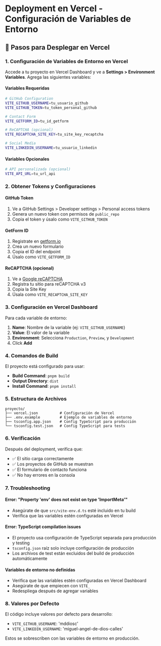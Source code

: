 # Deployment en Vercel - Configuración de Variables de Entorno

## 🚀 Pasos para Desplegar en Vercel

### 1. Configuración de Variables de Entorno en Vercel

Accede a tu proyecto en Vercel Dashboard y ve a **Settings > Environment Variables**. Agrega las siguientes variables:

#### Variables Requeridas

```bash
# GitHub Configuration
VITE_GITHUB_USERNAME=tu_usuario_github
VITE_GITHUB_TOKEN=tu_token_personal_github

# Contact Form 
VITE_GETFORM_ID=tu_id_getform

# ReCAPTCHA (opcional)
VITE_RECAPTCHA_SITE_KEY=tu_site_key_recaptcha

# Social Media
VITE_LINKEDIN_USERNAME=tu_usuario_linkedin
```

#### Variables Opcionales

```bash
# API personalizada (opcional)
VITE_API_URL=tu_url_api
```

### 2. Obtener Tokens y Configuraciones

#### GitHub Token

1. Ve a GitHub Settings > Developer settings > Personal access tokens
2. Genera un nuevo token con permisos de `public_repo`
3. Copia el token y úsalo como `VITE_GITHUB_TOKEN`

#### GetForm ID

1. Registrate en [getform.io](https://getform.io)
2. Crea un nuevo formulario
3. Copia el ID del endpoint
4. Úsalo como `VITE_GETFORM_ID`

#### ReCAPTCHA (opcional)

1. Ve a [Google reCAPTCHA](https://www.google.com/recaptcha/)
2. Registra tu sitio para reCAPTCHA v3
3. Copia la Site Key
4. Úsala como `VITE_RECAPTCHA_SITE_KEY`

### 3. Configuración en Vercel Dashboard

Para cada variable de entorno:

1. **Name**: Nombre de la variable (ej: `VITE_GITHUB_USERNAME`)
2. **Value**: El valor de la variable
3. **Environment**: Selecciona `Production`, `Preview`, y `Development`
4. Click **Add**

### 4. Comandos de Build

El proyecto está configurado para usar:

- **Build Command**: `pnpm build`
- **Output Directory**: `dist`
- **Install Command**: `pnpm install`

### 5. Estructura de Archivos

```text
proyecto/
├── vercel.json          # Configuración de Vercel
├── .env.example         # Ejemplo de variables de entorno
├── tsconfig.app.json    # Config TypeScript para producción
└── tsconfig.test.json   # Config TypeScript para tests
```

### 6. Verificación

Después del deployment, verifica que:

- ✅ El sitio carga correctamente
- ✅ Los proyectos de GitHub se muestran
- ✅ El formulario de contacto funciona
- ✅ No hay errores en la consola

### 7. Troubleshooting

#### Error: "Property 'env' does not exist on type 'ImportMeta'"

- Asegúrate de que `src/vite-env.d.ts` esté incluido en tu build
- Verifica que las variables estén configuradas en Vercel

#### Error: TypeScript compilation issues

- El proyecto usa configuración de TypeScript separada para producción y testing
- `tsconfig.json` raíz solo incluye configuración de producción
- Los archivos de test están excluidos del build de producción automáticamente

#### Variables de entorno no definidas

- Verifica que las variables estén configuradas en Vercel Dashboard
- Asegúrate de que empiecen con `VITE_`
- Redespliega después de agregar variables

### 8. Valores por Defecto

El código incluye valores por defecto para desarrollo:

- `VITE_GITHUB_USERNAME`: 'mddiosc'
- `VITE_LINKEDIN_USERNAME`: 'miguel-angel-de-dios-calles'

Estos se sobrescriben con las variables de entorno en producción.
